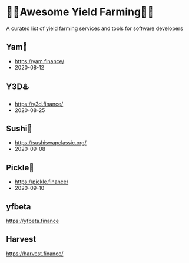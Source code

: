 # 👨‍🌾Awesome Yield Farming👩‍🌾
A curated list of yield farming services and tools for software developers

## Yam🍠
- https://yam.finance/
- 2020-08-12

## Y3D♨️
- https://y3d.finance/
- 2020-08-25

## Sushi🍣
- https://sushiswapclassic.org/
- 2020-09-08

## Pickle🥒
- https://pickle.finance/
- 2020-09-10

## yfbeta
https://yfbeta.finance


## Harvest
https://harvest.finance/

